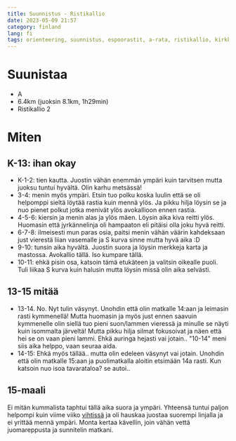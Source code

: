 ```yaml
---
title: Suunnistus - Ristikallio
date: 2023-05-09 21:57
category: finland
lang: fi
tags: orienteering, suunnistus, espoorastit, a-rata, ristikallio, kirkkonummi
---
```


Suunistaa
===

 - A
 - 6.4km (juoksin 8.1km, 1h29min)
 - Ristikallio 2

Miten
===

K-13: ihan okay
---

  * K-1-2: tien kautta. Juostin vähän enemmän ympäri kuin tarvitsen mutta juoksu tuntui hyvältä. Olin karhu metsässä!
  * 3-4: menin myös ympäri. Etsin tuo polku koska luulin että se oli helpomppi sieltä löytää rastia kuin mennä ylös. Ja pikku hilja löysin se ja nuo pienet polkut jotka menivät ylös avokallioon ennen rastia.
  * 4-5-6: kiersin ja menin alas ja ylös mäen. Löysin aika kiva reitti ylös. Huomasin että jyrkännelinja oli hampaaton eli pitäisi olla joku hyvä reitti.
  * 6-7-8: ilmeisesti mun paras osia, paitsi menin vähän väärin kahdeksaan just vierestä liian vasemalle ja S kurva sinne mutta hyvä aika :D
  * 9-10: tunsin aika hyvältä. Juostin suora ja löysin merkkeja karta ja mastossa. Avokallio tällä. Iso kumpare tällä.
  * 10-11: ehkä pisin osa, katsoin tämä etukäteen ja valitsin oikealle puoli. Tuli liikaa S kurva kuin halusin mutta löysin missä olin aika selvästi.

13-15 mitää
----

* 13-14. No. Nyt tulin väsynyt. Unohdin että olin matkalle 14:aan ja leimasin rasti kymmenellä! Mutta huomasin ja myös just ennen saavuin kymmenelle olin siellä tuo pieni suon/lammen vieressä ja minulle se näyti kuin isommalta järveltä! Mutta pikku hilja silmat fokusoivat ja näen että hei se on vaan pieni lammi. Ehkä auringa hejasti vai jotain.. "10-14" meni siis aika helppo, vaan seuraa aida.
* 14-15: Ehkä myös tällää.. mutta olin edeleen väsynyt vai jotain. Unohdin että olin matkalle 15:aan ja puolimatkalla aloitin etsimään 14a rasti. Kun katsoin nuo isoa tavarataloa? se autoi..

15-maali
---
Ei mitän kummalista taphtui tällä aika suora ja ympäri.
Yhteensä tuntui paljon helpompi kuin viime viiko [vihtissä](suunnistus-vihdissa-fi/) ja oli hauskaa juostaa suorempi linjalla ja ei yrittää mennä ympäri. Monta kertaa kävellin, join vähän vettä juomareppusta ja sunnitelin matkani.
